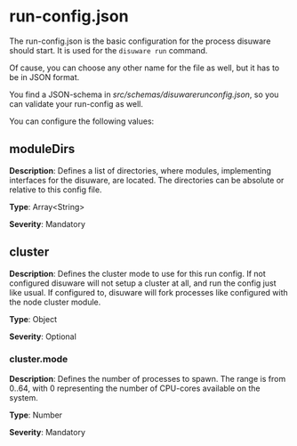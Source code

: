 # run-config.json

The run-config.json is the basic configuration for the process disuware should start.
It is used for the `disuware run` command.

Of cause, you can choose any other name for the file as well, but it has to be in
JSON format.

You find a JSON-schema in *src/schemas/disuwarerunconfig.json*, so you can validate
your run-config as well.

You can configure the following values:

## moduleDirs

**Description**: Defines a list of directories, where modules, implementing interfaces
for the disuware, are located. The directories can be absolute or relative to this
config file.

**Type**: Array\<String\>

**Severity**: Mandatory

## cluster

**Description**: Defines the cluster mode to use for this run config. If not configured
disuware will not setup a cluster at all, and run the config just like usual. If configured to,
disuware will fork processes like configured with the node cluster module.

**Type**: Object

**Severity**: Optional

### cluster.mode

**Description**: Defines the number of processes to spawn. The range is from 0..64, with
0 representing the number of CPU-cores available on the system.

**Type**: Number

**Severity**: Mandatory
